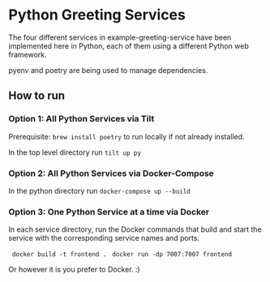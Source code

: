 # Python Greeting Services

The four different services in example-greeting-service have been implemented here in Python, each of them using a different Python web framework.

pyenv and poetry are being used to manage dependencies.

## How to run

### Option 1: All Python Services via Tilt

Prerequisite: `brew install poetry` to run locally if not already installed.

In the top level directory run `tilt up py`

### Option 2: All Python Services via Docker-Compose

In the python directory run `docker-compose up --build`

### Option 3:  One Python Service at a time via Docker

In each service directory, run the Docker commands that build and start the service with the corresponding service names and ports.

` docker build -t frontend .`
` docker run -dp 7007:7007 frontend`

Or however it is you prefer to Docker. :)

